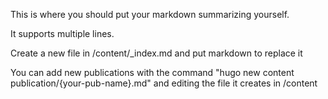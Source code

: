 This is where you should put your markdown summarizing yourself.

It supports multiple lines.

Create a new file in /content/_index.md and put markdown to replace it

You can add new publications with the command "hugo new content publication/{your-pub-name}.md" and editing the file it creates in /content